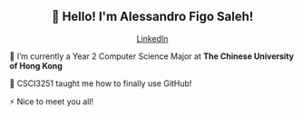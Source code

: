 <h2 align="center">👋 Hello! I'm Alessandro Figo Saleh!</h2>
<p align="center">
  <a href="https://linkedin.com/in/alessandrofigo">LinkedIn</a>
</p>

🔭 I’m currently a Year 2 Computer Science Major at **The Chinese University of Hong Kong**

👾 CSCI3251 taught me how to finally use GitHub!

⚡ Nice to meet you all!
